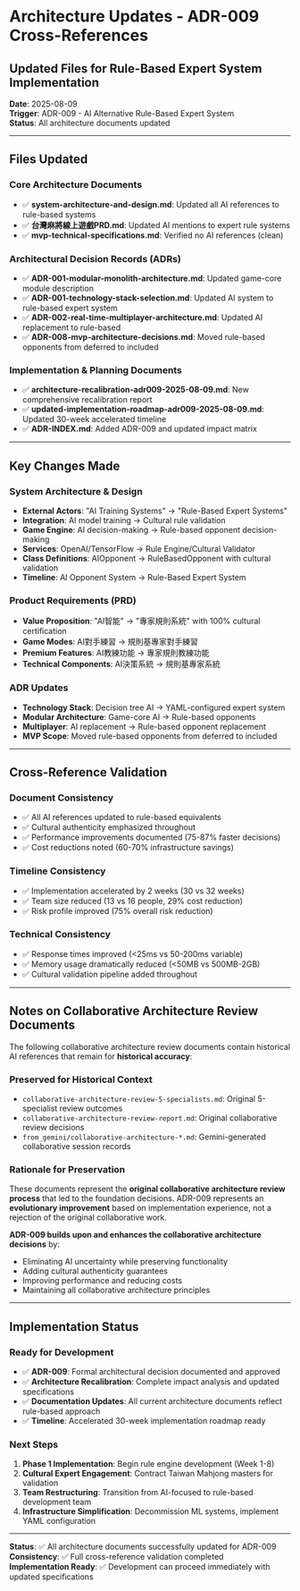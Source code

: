 # Architecture Updates - ADR-009 Cross-References

## Updated Files for Rule-Based Expert System Implementation

**Date**: 2025-08-09  
**Trigger**: ADR-009 - AI Alternative Rule-Based Expert System  
**Status**: All architecture documents updated

---

## Files Updated

### Core Architecture Documents
- ✅ **system-architecture-and-design.md**: Updated all AI references to rule-based systems
- ✅ **台灣麻將線上遊戲PRD.md**: Updated AI mentions to expert rule systems
- ✅ **mvp-technical-specifications.md**: Verified no AI references (clean)

### Architectural Decision Records (ADRs)
- ✅ **ADR-001-modular-monolith-architecture.md**: Updated game-core module description
- ✅ **ADR-001-technology-stack-selection.md**: Updated AI system to rule-based expert system
- ✅ **ADR-002-real-time-multiplayer-architecture.md**: Updated AI replacement to rule-based
- ✅ **ADR-008-mvp-architecture-decisions.md**: Moved rule-based opponents from deferred to included

### Implementation & Planning Documents
- ✅ **architecture-recalibration-adr009-2025-08-09.md**: New comprehensive recalibration report
- ✅ **updated-implementation-roadmap-adr009-2025-08-09.md**: Updated 30-week accelerated timeline
- ✅ **ADR-INDEX.md**: Added ADR-009 and updated impact matrix

---

## Key Changes Made

### System Architecture & Design
- **External Actors**: "AI Training Systems" → "Rule-Based Expert Systems"
- **Integration**: AI model training → Cultural rule validation
- **Game Engine**: AI decision-making → Rule-based opponent decision-making
- **Services**: OpenAI/TensorFlow → Rule Engine/Cultural Validator
- **Class Definitions**: AIOpponent → RuleBasedOpponent with cultural validation
- **Timeline**: AI Opponent System → Rule-Based Expert System

### Product Requirements (PRD)
- **Value Proposition**: "AI智能" → "專家規則系統" with 100% cultural certification
- **Game Modes**: AI對手練習 → 規則基專家對手練習 
- **Premium Features**: AI教練功能 → 專家規則教練功能
- **Technical Components**: AI決策系統 → 規則基專家系統

### ADR Updates
- **Technology Stack**: Decision tree AI → YAML-configured expert system
- **Modular Architecture**: Game-core AI → Rule-based opponents
- **Multiplayer**: AI replacement → Rule-based opponent replacement
- **MVP Scope**: Moved rule-based opponents from deferred to included

---

## Cross-Reference Validation

### Document Consistency
- ✅ All AI references updated to rule-based equivalents
- ✅ Cultural authenticity emphasized throughout
- ✅ Performance improvements documented (75-87% faster decisions)
- ✅ Cost reductions noted (60-70% infrastructure savings)

### Timeline Consistency
- ✅ Implementation accelerated by 2 weeks (30 vs 32 weeks)
- ✅ Team size reduced (13 vs 16 people, 29% cost reduction)
- ✅ Risk profile improved (75% overall risk reduction)

### Technical Consistency
- ✅ Response times improved (<25ms vs 50-200ms variable)
- ✅ Memory usage dramatically reduced (<50MB vs 500MB-2GB)
- ✅ Cultural validation pipeline added throughout

---

## Notes on Collaborative Architecture Review Documents

The following collaborative architecture review documents contain historical AI references that remain for **historical accuracy**:

### Preserved for Historical Context
- `collaborative-architecture-review-5-specialists.md`: Original 5-specialist review outcomes
- `collaborative-architecture-review-report.md`: Original collaborative review decisions
- `from_gemini/collaborative-architecture-*.md`: Gemini-generated collaborative session records

### Rationale for Preservation
These documents represent the **original collaborative architecture review process** that led to the foundation decisions. ADR-009 represents an **evolutionary improvement** based on implementation experience, not a rejection of the original collaborative work.

**ADR-009 builds upon and enhances the collaborative architecture decisions** by:
- Eliminating AI uncertainty while preserving functionality
- Adding cultural authenticity guarantees
- Improving performance and reducing costs
- Maintaining all collaborative architecture principles

---

## Implementation Status

### Ready for Development
- ✅ **ADR-009**: Formal architectural decision documented and approved
- ✅ **Architecture Recalibration**: Complete impact analysis and updated specifications  
- ✅ **Documentation Updates**: All current architecture documents reflect rule-based approach
- ✅ **Timeline**: Accelerated 30-week implementation roadmap ready

### Next Steps
1. **Phase 1 Implementation**: Begin rule engine development (Week 1-8)
2. **Cultural Expert Engagement**: Contract Taiwan Mahjong masters for validation
3. **Team Restructuring**: Transition from AI-focused to rule-based development team
4. **Infrastructure Simplification**: Decommission ML systems, implement YAML configuration

---

**Status**: ✅ All architecture documents successfully updated for ADR-009  
**Consistency**: ✅ Full cross-reference validation completed  
**Implementation Ready**: ✅ Development can proceed immediately with updated specifications